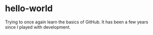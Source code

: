 # hello-world
Trying to once again learn the basics of GitHub. It has been a few years since I played with development.
